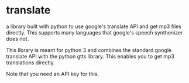 # translate
a library built with python to use google's translate API and get mp3 files directly. This supports many languages that google's speech
synthenizer does not.

This library is meant for python 3 and combines the standard google translate API with the python gtts library. This enables you
to get mp3 translations directly.

Note that you need an API key for this.
